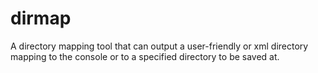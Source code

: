 # dirmap
A directory mapping tool that can output a user-friendly or xml directory mapping to the console or to a specified directory to be saved at.
